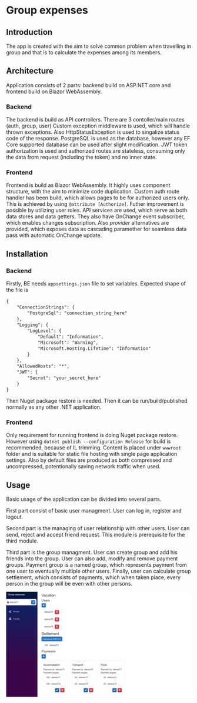 # Group expenses

## Introduction
The app is created with the aim to solve common problem when travelling in group and that is to calculate the expenses among its members. 

## Architecture

Application consists of 2 parts: backend build on ASP.NET core and frontend build on Blazor WebAssembly.

### Backend
The backend is build as API controllers. There are 3 contoller/main routes (auth, group, user)
Custom exception middleware is used, which will handle thrown exceptions. Also HttpStatusException is used to singalize 
status code of the response. PostgreSQL is used as the database, however any EF Core supported database can be used after slight modification.
JWT token authorization is used and authorized routes are stateless, consuming only the data from request (including the token) and no inner state.


### Frontend
Frontend is build as Blazor WebAssembly.
It highly uses component structure, with the aim to minimize code duplication.
Custom auth route handler has been build, which allows pages to be for authorized users only.
This is achieved by using `@attribute [Authorize]`. Futher improvement is possible by utilizing user roles.
API services are used, which serve as both data stores and data getters. They also have OnChange event subscriber,
which enables changes subscription. Also *provider* alternatives are provided, which exposes data as cascading paramether
for seamless data pass with automatic OnChange update.


## Installation

### Backend

Firstly, BE needs `appsettings.json` file to set variables. Expected shape of the file is 
```{json}
{
    "ConnectionStrings": {
        "PostgreSql": "connection_string_here"
    },
    "Logging": {
        "LogLevel": {
            "Default": "Information",
            "Microsoft": "Warning",
            "Microsoft.Hosting.Lifetime": "Information"
        }
    },
    "AllowedHosts": "*",
    "JWT": {
        "Secret": "your_secret_here"
    }
}

```
Then Nuget package restore is needed. Then it can be run/build/published normally as any other .NET application.

### Frontend

Only requirement for running frontend is doing Nuget package restore. However using `dotnet publish --configuration Release` for build
is recommended, because of IL trimming. Content is placed under `wwwroot` folder and is suitable for static file hosting with single page 
application settings. Also by default files are produced as both compressed and uncompressed, potentionally saving network traffic when used. 

## Usage

Basic usage of the application can be divided into several parts. 

First part consist of basic user managment. User can log in, register and logout.

Second part is the managing of user relationship with other users. User can send, reject and accept friend request. This module is prerequisite for the third module.

Third part is the group managment. User can create group and add his friends into the group.
User can also add, modify and remove payment groups. Payment group is a named group, which represents payment from one user to eventually multiple other users.
Finally, user can calculate group settlement, which consists of payments, which when taken place, every person in the group will be even with other persons.

![Group example](assets/example.png)


